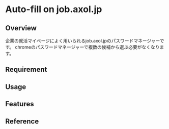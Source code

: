 # Auto-fill on job.axol.jp


## Overview
企業の就活マイページによく用いられるjob.axol.jpのパスワードマネージャーです。
chromeのパスワードマネージャーで複数の候補から選ぶ必要がなくなります。

## Requirement

## Usage

## Features

## Reference
